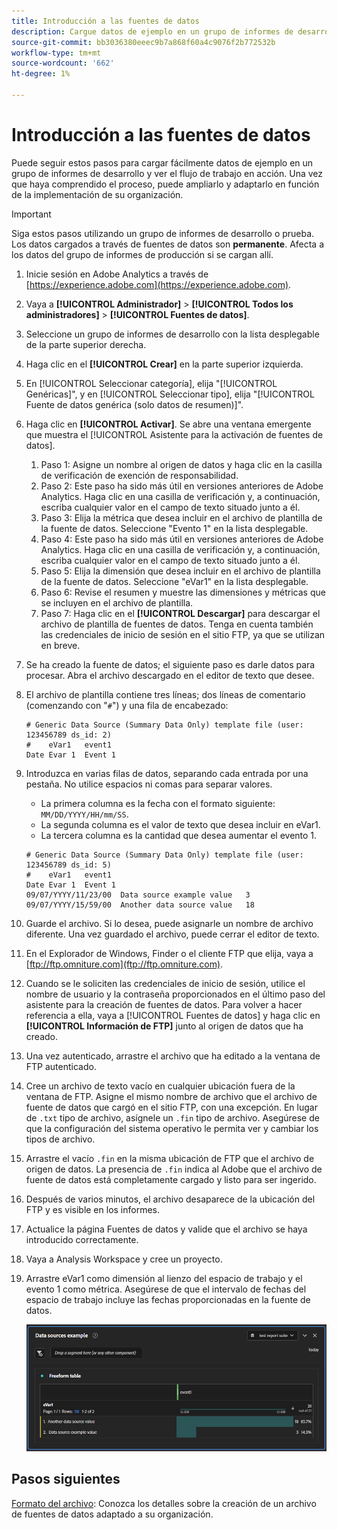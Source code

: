 ```yaml
---
title: Introducción a las fuentes de datos
description: Cargue datos de ejemplo en un grupo de informes de desarrollo.
source-git-commit: bb3036380eeec9b7a868f60a4c9076f2b772532b
workflow-type: tm+mt
source-wordcount: '662'
ht-degree: 1%

---
```


# Introducción a las fuentes de datos

Puede seguir estos pasos para cargar fácilmente datos de ejemplo en un grupo de informes de desarrollo y ver el flujo de trabajo en acción. Una vez que haya comprendido el proceso, puede ampliarlo y adaptarlo en función de la implementación de su organización.

>[!IMPORTANT]
>
>Siga estos pasos utilizando un grupo de informes de desarrollo o prueba. Los datos cargados a través de fuentes de datos son **permanente**. Afecta a los datos del grupo de informes de producción si se cargan allí.

1. Inicie sesión en Adobe Analytics a través de [https://experience.adobe.com](https://experience.adobe.com).
1. Vaya a **[!UICONTROL Administrador]** > **[!UICONTROL Todos los administradores]** > **[!UICONTROL Fuentes de datos]**.
1. Seleccione un grupo de informes de desarrollo con la lista desplegable de la parte superior derecha.
1. Haga clic en el **[!UICONTROL Crear]** en la parte superior izquierda.
1. En [!UICONTROL Seleccionar categoría], elija &quot;[!UICONTROL Genéricas]&quot;, y en [!UICONTROL Seleccionar tipo], elija &quot;[!UICONTROL Fuente de datos genérica (solo datos de resumen)]&quot;.
1. Haga clic en **[!UICONTROL Activar]**. Se abre una ventana emergente que muestra el [!UICONTROL Asistente para la activación de fuentes de datos].
   1. Paso 1: Asigne un nombre al origen de datos y haga clic en la casilla de verificación de exención de responsabilidad.
   1. Paso 2: Este paso ha sido más útil en versiones anteriores de Adobe Analytics. Haga clic en una casilla de verificación y, a continuación, escriba cualquier valor en el campo de texto situado junto a él.
   1. Paso 3: Elija la métrica que desea incluir en el archivo de plantilla de la fuente de datos. Seleccione &quot;Evento 1&quot; en la lista desplegable.
   1. Paso 4: Este paso ha sido más útil en versiones anteriores de Adobe Analytics. Haga clic en una casilla de verificación y, a continuación, escriba cualquier valor en el campo de texto situado junto a él.
   1. Paso 5: Elija la dimensión que desea incluir en el archivo de plantilla de la fuente de datos. Seleccione &quot;eVar1&quot; en la lista desplegable.
   1. Paso 6: Revise el resumen y muestre las dimensiones y métricas que se incluyen en el archivo de plantilla.
   1. Paso 7: Haga clic en el **[!UICONTROL Descargar]** para descargar el archivo de plantilla de fuentes de datos. Tenga en cuenta también las credenciales de inicio de sesión en el sitio FTP, ya que se utilizan en breve.
1. Se ha creado la fuente de datos; el siguiente paso es darle datos para procesar. Abra el archivo descargado en el editor de texto que desee.
1. El archivo de plantilla contiene tres líneas; dos líneas de comentario (comenzando con &quot;`#`&quot;) y una fila de encabezado:

   ```text
   # Generic Data Source (Summary Data Only) template file (user: 123456789 ds_id: 2)
   #	eVar1	event1
   Date	Evar 1	Event 1
   ```

1. Introduzca en varias filas de datos, separando cada entrada por una pestaña. No utilice espacios ni comas para separar valores.
   * La primera columna es la fecha con el formato siguiente: `MM/DD/YYYY/HH/mm/SS`.
   * La segunda columna es el valor de texto que desea incluir en eVar1.
   * La tercera columna es la cantidad que desea aumentar el evento 1.

   ```text
   # Generic Data Source (Summary Data Only) template file (user: 123456789 ds_id: 5)
   #	eVar1	event1
   Date	Evar 1	Event 1
   09/07/YYYY/11/23/00	Data source example value	3
   09/07/YYYY/15/59/00	Another data source value	18
   ```

1. Guarde el archivo. Si lo desea, puede asignarle un nombre de archivo diferente. Una vez guardado el archivo, puede cerrar el editor de texto.
1. En el Explorador de Windows, Finder o el cliente FTP que elija, vaya a [ftp://ftp.omniture.com](ftp://ftp.omniture.com).
1. Cuando se le soliciten las credenciales de inicio de sesión, utilice el nombre de usuario y la contraseña proporcionados en el último paso del asistente para la creación de fuentes de datos. Para volver a hacer referencia a ella, vaya a [!UICONTROL Fuentes de datos] y haga clic en **[!UICONTROL Información de FTP]** junto al origen de datos que ha creado.
1. Una vez autenticado, arrastre el archivo que ha editado a la ventana de FTP autenticado.
1. Cree un archivo de texto vacío en cualquier ubicación fuera de la ventana de FTP. Asigne el mismo nombre de archivo que el archivo de fuente de datos que cargó en el sitio FTP, con una excepción. En lugar de `.txt` tipo de archivo, asígnele un `.fin` tipo de archivo. Asegúrese de que la configuración del sistema operativo le permita ver y cambiar los tipos de archivo.
1. Arrastre el vacío `.fin` en la misma ubicación de FTP que el archivo de origen de datos. La presencia de `.fin` indica al Adobe que el archivo de fuente de datos está completamente cargado y listo para ser ingerido.
1. Después de varios minutos, el archivo desaparece de la ubicación del FTP y es visible en los informes.
1. Actualice la página Fuentes de datos y valide que el archivo se haya introducido correctamente.
1. Vaya a Analysis Workspace y cree un proyecto.
1. Arrastre eVar1 como dimensión al lienzo del espacio de trabajo y el evento 1 como métrica. Asegúrese de que el intervalo de fechas del espacio de trabajo incluye las fechas proporcionadas en la fuente de datos.

   ![Informe de ejemplo](assets/success-report.png)

## Pasos siguientes

[Formato del archivo](file-format.md): Conozca los detalles sobre la creación de un archivo de fuentes de datos adaptado a su organización.